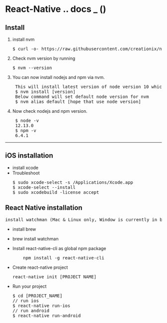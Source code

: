 # React-Native .. docs \_ ()

## Install

1. install nvm

   <pre>
   $ curl -o- https://raw.githubusercontent.com/creationix/nvm/v0.33.11/install.sh | bash
   </pre>

2. Check nvm version by running

   <pre>
   $ nvm --version
   </pre>

3. You can now install nodejs and npm via nvm.

   <pre>
    This will install latest version of node version 10 which is 10.14.2 currently.
    $ nvm install [version]
    Below command will set default node version for nvm
    $ nvm alias default [hope that use node version]
   </pre>

4. Now check nodejs and npm version.
   <pre>
    $ node -v
    12.13.0
    $ npm -v
    6.4.1
   </pre>

<hr>

## iOS installation

- install xcode
- Troubleshoot
  <pre>
  $ sudo xcode-select -s /Applications/Xcode.app
  $ xcode-select --install
  $ sudo xcodebuild -license accept
  </pre>

## React Native installation

<pre>
install watchman (Mac & Linux only, Window is currently in beta) Watchman is a tool by Facebook for watching changes in the filesystem. This isn't necessary be installed but it will enhance the performace of your dev env.
</pre>

- install brew

- brew install watchman

- Install react-native-cli as global npm package

  <pre>
      npm install -g react-native-cli
  </pre>

- Create react-native project

  <pre>
  react-native init [PROJECT_NAME]
  </pre>

- Run your project
  <pre>
  $ cd [PROJECT_NAME]
  // run ios
  $ react-native run-ios
  // run android
  $ react-native run-android
  </pre>
